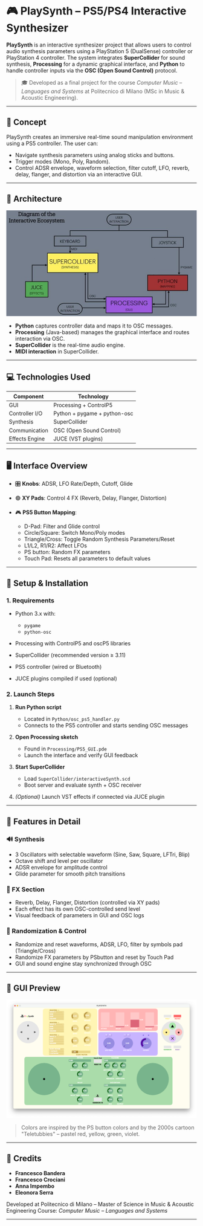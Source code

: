 # 🎮 PlaySynth – PS5/PS4 Interactive Synthesizer

**PlaySynth** is an interactive synthesizer project that allows users to control audio synthesis parameters using a PlayStation 5 (DualSense) controller or PlayStation 4 controller. The system integrates **SuperCollider** for sound synthesis, **Processing** for a dynamic graphical interface, and **Python** to handle controller inputs via the **OSC (Open Sound Control)** protocol.

> 🎓 Developed as a final project for the course *Computer Music – Languages and Systems* at Politecnico di Milano (MSc in Music & Acoustic Engineering).

---

## 🧠 Concept

PlaySynth creates an immersive real-time sound manipulation environment using a PS5 controller. The user can:

* Navigate synthesis parameters using analog sticks and buttons.
* Trigger modes (Mono, Poly, Random).
* Control ADSR envelope, waveform selection, filter cutoff, LFO, reverb, delay, flanger, and distortion via an interactive GUI.

---

## 🧱 Architecture

![blockdiagram](https://raw.githubusercontent.com/Frabbandera/PS5-Interactive-Synth/refs/heads/main/Resources/blockdiagram.jpeg.jpg)

* **Python** captures controller data and maps it to OSC messages.
* **Processing** (Java-based) manages the graphical interface and routes interaction via OSC.
* **SuperCollider** is the real-time audio engine.
* **MIDI interaction** in SuperCollider.

---

## 💻 Technologies Used

| Component      | Technology                   |
| -------------- | ---------------------------- |
| GUI            | Processing + ControlP5       |
| Controller I/O | Python + pygame + python-osc |
| Synthesis      | SuperCollider                |
| Communication  | OSC (Open Sound Control)     |
| Effects Engine | JUCE (VST plugins)           |

---

## 🖥️ Interface Overview

* 🎛️ **Knobs**: ADSR, LFO Rate/Depth, Cutoff, Glide

* 🟢 **XY Pads**: Control 4 FX (Reverb, Delay, Flanger, Distortion)

* 🎮 **PS5 Button Mapping**:

  * D-Pad: Filter and Glide control
  * Circle/Square: Switch Mono/Poly modes
  * Triangle/Cross: Toggle Random Synthesis Parameters/Reset
  * L1/L2, R1/R2: Affect LFOs
  * PS button: Random FX parameters
  * Touch Pad: Resets all parameters to default values

---

## 🔧 Setup & Installation

### 1. Requirements

* Python 3.x with:

  * `pygame`
  * `python-osc`
* Processing with ControlP5 and oscP5 libraries
* SuperCollider (recommended version ≥ 3.11)
* PS5 controller (wired or Bluetooth)
* JUCE plugins compiled if used (optional)

### 2. Launch Steps

1. **Run Python script**

   * Located in `Python/osc_ps5_handler.py`
   * Connects to the PS5 controller and starts sending OSC messages
2. **Open Processing sketch**

   * Found in `Processing/PS5_GUI.pde`
   * Launch the interface and verify GUI feedback
3. **Start SuperCollider**

   * Load `SuperCollider/interactiveSynth.scd`
   * Boot server and evaluate synth + OSC receiver
4. *(Optional)* Launch VST effects if connected via JUCE plugin

---

## 🧪 Features in Detail

### 🔊 Synthesis

* 3 Oscillators with selectable waveform (Sine, Saw, Square, LFTri, Blip)
* Octave shift and level per oscillator
* ADSR envelope for amplitude control
* Glide parameter for smooth pitch transitions

### 🌊 FX Section

* Reverb, Delay, Flanger, Distortion (controlled via XY pads)
* Each effect has its own OSC-controlled send level
* Visual feedback of parameters in GUI and OSC logs

### 🎲 Randomization & Control

* Randomize and reset waveforms, ADSR, LFO, filter by symbols pad (Triangle/Cross)
* Randomize FX parameters by PSbutton and reset by Touch Pad
* GUI and sound engine stay synchronized through OSC

---

## 🎨 GUI Preview

![PlaySynth GUI](https://raw.githubusercontent.com/Frabbandera/PS5-Interactive-Synth/refs/heads/main/Resources/PlaySynth_GUI.png)

> Colors are inspired by the PS button colors and by the 2000s cartoon "Teletubbies" – pastel red, yellow, green, violet.

---

## 📄 Credits

* **Francesco Bandera**
* **Francesco Crociani**
* **Anna Impembo**
* **Eleonora Serra**

Developed at Politecnico di Milano – Master of Science in Music & Acoustic Engineering
Course: *Computer Music – Languages and Systems*

---

